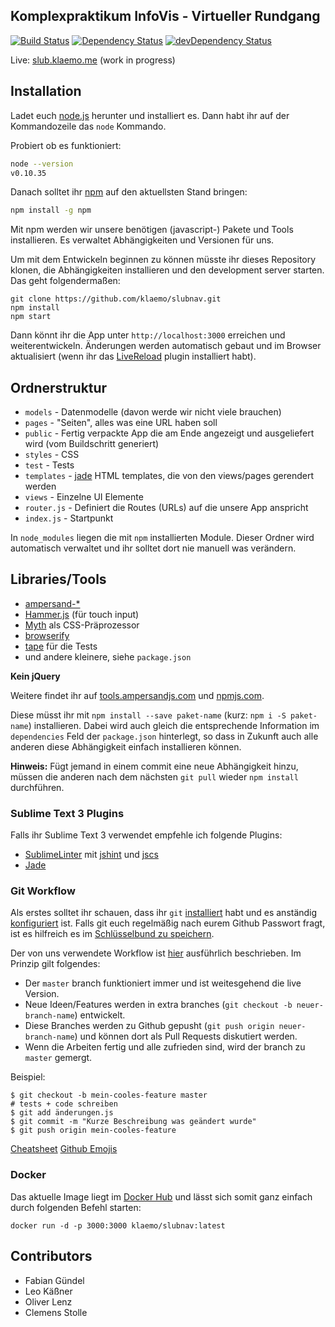 ## Komplexpraktikum InfoVis - Virtueller Rundgang
[![Build Status](https://travis-ci.org/klaemo/slubnav.svg)](https://img.shields.io/travis/klaemo/slubnav.svg?style=flat)
[![Dependency Status](https://david-dm.org/klaemo/slubnav.svg?theme=shields.io&style=flat)](https://david-dm.org/klaemo/slubnav)
[![devDependency Status](https://david-dm.org/klaemo/slubnav/dev-status.svg?theme=shields.io&style=flat)](https://david-dm.org/klaemo/slubnav#info=devDependencies)

Live: [slub.klaemo.me](http://slub.klaemo.me) (work in progress)

## Installation
Ladet euch [node.js](http://nodejs.org) herunter und installiert es.
Dann habt ihr auf der Kommandozeile das `node` Kommando.

Probiert ob es funktioniert:
```bash
node --version
v0.10.35
```

Danach solltet ihr [npm](http://npmjs.org) auf den aktuellsten Stand bringen:
```bash
npm install -g npm
```

Mit npm werden wir unsere benötigen (javascript-) Pakete und Tools installieren. Es verwaltet Abhängigkeiten und Versionen für uns.

Um mit dem Entwickeln beginnen zu können müsste ihr dieses Repository klonen, die Abhängigkeiten
installieren und den development server starten.
Das geht folgendermaßen:

```
git clone https://github.com/klaemo/slubnav.git
npm install
npm start
```

Dann könnt ihr die App unter `http://localhost:3000` erreichen und weiterentwickeln. Änderungen werden
automatisch gebaut und im Browser aktualisiert (wenn ihr das [LiveReload](http://feedback.livereload.com/knowledgebase/articles/86242-how-do-i-install-and-use-the-browser-extensions-) plugin installiert habt).

## Ordnerstruktur

- `models` - Datenmodelle (davon werde wir nicht viele brauchen)
- `pages` - "Seiten", alles was eine URL haben soll
- `public` - Fertig verpackte App die am Ende angezeigt und ausgeliefert wird (vom Buildschritt generiert)
- `styles` - CSS
- `test` - Tests
- `templates` - [jade](http://jadelang.com) HTML templates, die von den views/pages gerendert werden
- `views` - Einzelne UI Elemente
- `router.js` - Definiert die Routes (URLs) auf die unsere App anspricht
- `index.js` - Startpunkt

In `node_modules` liegen die mit `npm` installierten Module. Dieser Ordner wird automatisch verwaltet und ihr solltet dort nie manuell was verändern.

## Libraries/Tools

- [ampersand-*](http://ampersandjs.com)
- [Hammer.js](https://hammerjs.github.io/) (für touch input)
- [Myth](http://www.myth.io/) als CSS-Präprozessor
- [browserify](http://browserify.org/)
- [tape](https://www.npmjs.com/package/tape) für die Tests
- und andere kleinere, siehe `package.json`

**Kein jQuery**

Weitere findet ihr auf [tools.ampersandjs.com](http://tools.ampersandjs.com) und [npmjs.com](https://npmjs.com).

Diese müsst ihr mit `npm install --save paket-name` (kurz: `npm i -S paket-name`) installieren. Dabei wird auch gleich die entsprechende Information im `dependencies` Feld der `package.json` hinterlegt, so dass in Zukunft auch alle anderen diese Abhängigkeit einfach installieren können.

__Hinweis:__ Fügt jemand in einem commit eine neue Abhängigkeit hinzu, müssen die anderen nach dem nächsten `git pull` wieder `npm install` durchführen.

### Sublime Text 3 Plugins

Falls ihr Sublime Text 3 verwendet empfehle ich folgende Plugins:

- [SublimeLinter](http://sublimelinter.readthedocs.org/en/latest/installation.html) mit [jshint](https://github.com/SublimeLinter/SublimeLinter-jshint) und [jscs](https://github.com/SublimeLinter/SublimeLinter-jscs/)
- [Jade](https://packagecontrol.io/packages/Jade)

### Git Workflow

Als erstes solltet ihr schauen, dass ihr `git` [installiert](http://git-scm.com/downloads) habt und es anständig [konfiguriert](https://help.github.com/articles/set-up-git/) ist. Falls git euch regelmäßig nach eurem Github Passwort fragt, ist es hilfreich es im [Schlüsselbund zu speichern](https://help.github.com/articles/caching-your-github-password-in-git/).

Der von uns verwendete Workflow ist [hier](https://guides.github.com/introduction/flow/) ausführlich beschrieben. Im Prinzip gilt folgendes:

- Der `master` branch funktioniert immer und ist weitesgehend die live Version.
- Neue Ideen/Features werden in extra branches (`git checkout -b neuer-branch-name`) entwickelt.
- Diese Branches werden zu Github gepusht (`git push origin neuer-branch-name`) und können dort als Pull Requests diskutiert werden.
- Wenn die Arbeiten fertig und alle zufrieden sind, wird der branch zu `master` gemergt.

Beispiel:
```
$ git checkout -b mein-cooles-feature master
# tests + code schreiben
$ git add änderungen.js
$ git commit -m "Kurze Beschreibung was geändert wurde"
$ git push origin mein-cooles-feature
```

[Cheatsheet](https://training.github.com/kit/downloads/github-git-cheat-sheet.pdf)
[Github Emojis](http://www.emoji-cheat-sheet.com/)

### Docker

Das aktuelle Image liegt im [Docker Hub](https://registry.hub.docker.com/u/klaemo/slubnav/) und lässt sich somit ganz einfach durch folgenden Befehl starten:

```
docker run -d -p 3000:3000 klaemo/slubnav:latest
```

## Contributors
- Fabian Gündel
- Leo Käßner
- Oliver Lenz
- Clemens Stolle